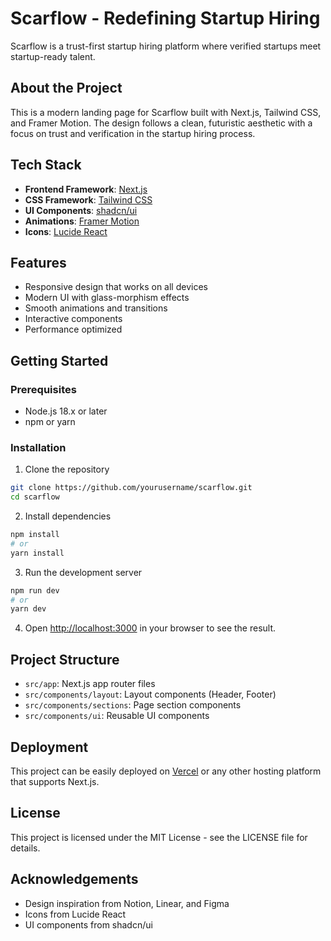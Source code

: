 # Scarflow - Redefining Startup Hiring

Scarflow is a trust-first startup hiring platform where verified startups meet startup-ready talent.

## About the Project

This is a modern landing page for Scarflow built with Next.js, Tailwind CSS, and Framer Motion. The design follows a clean, futuristic aesthetic with a focus on trust and verification in the startup hiring process.

## Tech Stack

- **Frontend Framework**: [Next.js](https://nextjs.org/)
- **CSS Framework**: [Tailwind CSS](https://tailwindcss.com/)
- **UI Components**: [shadcn/ui](https://ui.shadcn.com/)
- **Animations**: [Framer Motion](https://www.framer.com/motion/)
- **Icons**: [Lucide React](https://lucide.dev/)

## Features

- Responsive design that works on all devices
- Modern UI with glass-morphism effects
- Smooth animations and transitions
- Interactive components
- Performance optimized

## Getting Started

### Prerequisites

- Node.js 18.x or later
- npm or yarn

### Installation

1. Clone the repository
```bash
git clone https://github.com/yourusername/scarflow.git
cd scarflow
```

2. Install dependencies
```bash
npm install
# or
yarn install
```

3. Run the development server
```bash
npm run dev
# or
yarn dev
```

4. Open [http://localhost:3000](http://localhost:3000) in your browser to see the result.

## Project Structure

- `src/app`: Next.js app router files
- `src/components/layout`: Layout components (Header, Footer)
- `src/components/sections`: Page section components
- `src/components/ui`: Reusable UI components

## Deployment

This project can be easily deployed on [Vercel](https://vercel.com/) or any other hosting platform that supports Next.js.

## License

This project is licensed under the MIT License - see the LICENSE file for details.

## Acknowledgements

- Design inspiration from Notion, Linear, and Figma
- Icons from Lucide React
- UI components from shadcn/ui
